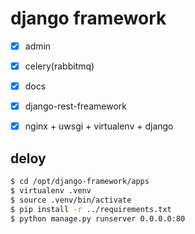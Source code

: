 # django framework

- [x] admin
- [x] celery(rabbitmq)
- [x] docs 
- [x] django-rest-freamework 
- [x] nginx + uwsgi + virtualenv + django


## deloy
```bash
$ cd /opt/django-framework/apps
$ virtualenv .venv
$ source .venv/bin/activate
$ pip install -r ../requirements.txt
$ python manage.py runserver 0.0.0.0:80
```


